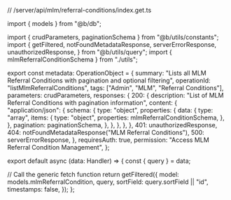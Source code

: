 // /server/api/mlm/referral-conditions/index.get.ts

import { models } from "@b/db";

import { crudParameters, paginationSchema } from "@b/utils/constants";
import {
  getFiltered,
  notFoundMetadataResponse,
  serverErrorResponse,
  unauthorizedResponse,
} from "@b/utils/query";
import { mlmReferralConditionSchema } from "./utils";

export const metadata: OperationObject = {
  summary:
    "Lists all MLM Referral Conditions with pagination and optional filtering",
  operationId: "listMlmReferralConditions",
  tags: ["Admin", "MLM", "Referral Conditions"],
  parameters: crudParameters,
  responses: {
    200: {
      description:
        "List of MLM Referral Conditions with pagination information",
      content: {
        "application/json": {
          schema: {
            type: "object",
            properties: {
              data: {
                type: "array",
                items: {
                  type: "object",
                  properties: mlmReferralConditionSchema,
                },
              },
              pagination: paginationSchema,
            },
          },
        },
      },
    },
    401: unauthorizedResponse,
    404: notFoundMetadataResponse("MLM Referral Conditions"),
    500: serverErrorResponse,
  },
  requiresAuth: true,
  permission: "Access MLM Referral Condition Management",
};

export default async (data: Handler) => {
  const { query } = data;

  // Call the generic fetch function
  return getFiltered({
    model: models.mlmReferralCondition,
    query,
    sortField: query.sortField || "id",
    timestamps: false,
  });
};
